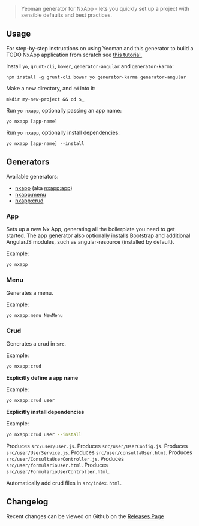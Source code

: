 > Yeoman generator for NxApp - lets you quickly set up a project with sensible defaults and best practices.

## Usage

For step-by-step instructions on using Yeoman and this generator to build a TODO NxApp application from scratch see [this tutorial.](http://yeoman.io/codelab/)

Install `yo`, `grunt-cli`, `bower`, `generator-angular` and `generator-karma`:
```
npm install -g grunt-cli bower yo generator-karma generator-angular
```

Make a new directory, and `cd` into it:
```
mkdir my-new-project && cd $_
```

Run `yo nxapp`, optionally passing an app name:
```
yo nxapp [app-name]
```

Run `yo nxapp`, optionally install dependencies:
```
yo nxapp [app-name] --install
```

## Generators

Available generators:

* [nxapp](#app) (aka [nxapp:app](#app))
* [nxapp:menu](#menu)
* [nxapp:crud](#menu)

### App
Sets up a new Nx App, generating all the boilerplate you need to get started. The app generator also optionally installs Bootstrap and additional AngularJS modules, such as angular-resource (installed by default).

Example:
```bash
yo nxapp
```

### Menu
Generates a menu.

Example:
```bash
yo nxapp:menu NewMenu
```

### Crud
Generates a crud in `src`.

Example:
```bash
yo nxapp:crud
```

**Explicitly define a app name**

Example:
```bash
yo nxapp:crud user
```

**Explicitly install dependencies**

Example:
```bash
yo nxapp:crud user --install
```

Produces `src/user/User.js`.
Produces `src/user/UserConfig.js`.
Produces `src/user/UserService.js`.
Produces `src/user/consultaUser.html`.
Produces `src/user/ConsultaUserController.js`.
Produces `src/user/formularioUser.html`.
Produces `src/user/FormularioUserController.html`.

Automatically add crud files in `src/index.html`.


## Changelog

Recent changes can be viewed on Github on the [Releases Page](https://github.com/alairjt/generator-nxapp/releases)
